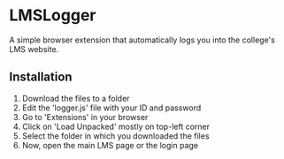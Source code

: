 # LMSLogger
A simple browser extension that automatically logs you into the college's LMS website.

## Installation
1. Download the files to a folder
2. Edit the 'logger.js' file with your ID and password
3. Go to 'Extensions' in your browser
4. Click on 'Load Unpacked' mostly on top-left corner
5. Select the folder in which you downloaded the files
6. Now, open the main LMS page or the login page
